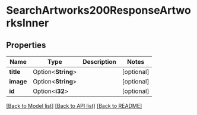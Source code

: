 # SearchArtworks200ResponseArtworksInner

## Properties

Name | Type | Description | Notes
------------ | ------------- | ------------- | -------------
**title** | Option<**String**> |  | [optional]
**image** | Option<**String**> |  | [optional]
**id** | Option<**i32**> |  | [optional]

[[Back to Model list]](../README.md#documentation-for-models) [[Back to API list]](../README.md#documentation-for-api-endpoints) [[Back to README]](../README.md)


